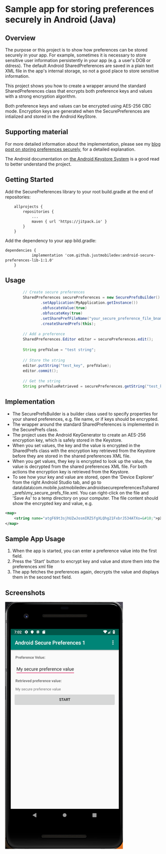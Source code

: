 # Sample app for storing preferences securely in Android (Java)
## Overview
The purpose or this project is to show how preferences can be stored securely in your app.
For example, sometimes it is necessary to store sensitive user information persistently in your app (e.g. a user's DOB or ddress).
The default Android SharedPreferences are saved in a plain text XML file in the app's internal storage, so not a good place to store sensitive information.

This project shows you how to create a wrapper around the standard SharedPreferences class that encrypts both preference keys and values with a strong encryption algorithm.

Both preference keys and values can be encrypted using AES-256 CBC mode. Encryption keys are generated when the SecurePreferences are intialized and stored in the Android KeyStore.

## Supporting material
For more detailed information about the implementation, please see my [blog post on storing preferences securely](http://justmobiledev.com/storing-preferences-securely-on-android/), for a detailed explanation.

The Android documentation on [the Android Keystore System](https://developer.android.com/training/articles/keystore) is a good read to better understand the project.

## Getting Started
Add the SecurePreferences library to your root build.gradle at the end of repositories:

```
	allprojects {
		repositories {
			...
			maven { url 'https://jitpack.io' }
		}
	}
```

Add the dependency to your app bild.gradle:

```
dependencies {
	        implementation 'com.github.justmobiledev:android-secure-preferences-lib-1:1.0'
	}
```

## Usage
```java
        // Create secure preferences
        SharedPreferences securePreferences = new SecurePrefsBuilder()
                .setApplication(MyApplication.getInstance())
                .obfuscateValue(true)
                .obfuscateKey(true)
                .setSharePrefFileName("your_secure_preference_file_bname")
                .createSharedPrefs(this);

        // Add a preference
        SharedPreferences.Editor editor = securePreferences.edit();

        String prefValue = "test string";

        // Store the string
        editor.putString("test_key", prefValue);
        editor.commit();

        // Get the string
        String prefValueRetrieved = securePreferences.getString("test_key", "");
```

## Implementation
* The SecurePrefsBuilder is a builder class used to specify properties for your shared preferences, e.g. file name, or if keys should be encrypted.
* The wrapper around the standard SharedPreferences is implemented in the SecurePrefs class.
* The project uses the Android KeyGenerator to create an AES-256 encryption key, which is safely stored in the Keystore.
* When you set values, the key and the value is encrypted in the SharedPrefs class with the encryption key retrieved from the Keystore before they are stored in the shared preferences XML file.
* When you get values, they key is encrypted to look up the value, the value is decrypted from the shared preferences XML file. For both actions the encryption key is retrieved from the Keystore.
* To see how your key and value are stored, open the 'Device Explorer' from the right Android Studio tab, and go to data\data\com.mobile.justmobiledev.androidsecurepreferences1\shared_prefs\my_secure_prefs_file.xml.
You can right-click on the file and 'Save As' to a temp directory on your computer. The file content should show the encrypted key and value, e.g.

```xml
<map>
    <string name="atgF69t3sjhUZwJosmIRZSfgXLQhg21FxbrJ534ATXo=&#10;">pXJ7qfFftbUlMozjOidT6EBXwX4l5go2XE3mo/DVrxw=&#10;    </string>
</map>
```

## Sample App Usage
1. When the app is started, you can enter a preference value into the first field.
2. Press the 'Start' button to encrypt key and value and store them into the preferences xml file
3. The app fetches the preferences again, decrypts the value and displays them in the second text field.

## Screenshots
![Secure Preferences](screenshots/secure_preferences_ss_1.png?raw=true "Secure Preferences")
